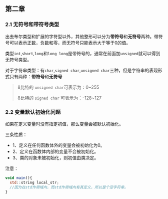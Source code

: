 ## 第二章
### 2.1 无符号和带符号类型

出去布尔类型和扩展的字符型以外，其他整形可以分为**带符号**和**无符号**两种。带符号可以表示正数，负数和零，而无符号只能表示大于等于0的值。

类型`int`,`short`,`long`和`long long`是带符号的，通常在前面加`unsigned`就可以得到无符号类型。

对于字符串类型：有`char`,`signed char`,`unsigned char`三种，但是字符串的表现形式只有两种：**带符号**和**无符号**
> 8比特的 `unsigned char`可表示为：0~255   
>    
> 8比特的 `signed char` 可表示为：-128~127  

### 2.2 变量默认初始化问题

如果在定义变量时没有指定初值，那么变量会被默认初始化。

三条性质：
- 1、定义在任何函数体外的变量会被初始化为0。   
- 2、定义在函数体内部的变量不会被初始化。 
- 3、类的对象未被初始化，则初值由类决定。

注意：
```js
void main(){
  std::string local_str;
  //因为在std作用域内，而std作用域内有其定义，所以是个空字符串。
}
```


